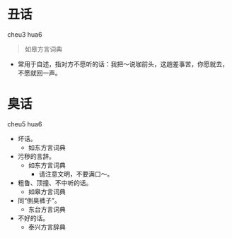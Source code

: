 # 丑话
cheu3 hua6
> 如皋方言词典
- 常用于自述，指对方不愿听的话：我把～说咖前头，这趟差事苦，你愿就去，不愿就回一声。

# 臭话
cheu5 hua6
+ 坏话。
  * 如东方言词典
+ 污秽的言辞。
  * 如东方言词典
    - 请注意文明，不要满口～。
+ 粗鲁、顶撞、不中听的话。
  * 如皋方言词典
+ 同“倒臭裤子”。
  * 东台方言词典
+ 不好的话。
  * 泰兴方言辞典

